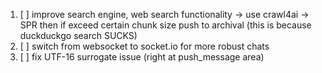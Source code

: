 1. [ ] improve search engine, web search functionality -> use crawl4ai -> SPR then if exceed certain chunk size push to archival
(this is because duckduckgo search SUCKS)
2. [ ] switch from websocket to socket.io for more robust chats
3. [ ] fix UTF-16 surrogate issue (right at push_message area)
